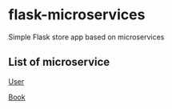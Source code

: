 # flask-microservices
Simple Flask store app based on microservices


## List of microservice

[User](user/README.md)

[Book](book/README.md)
